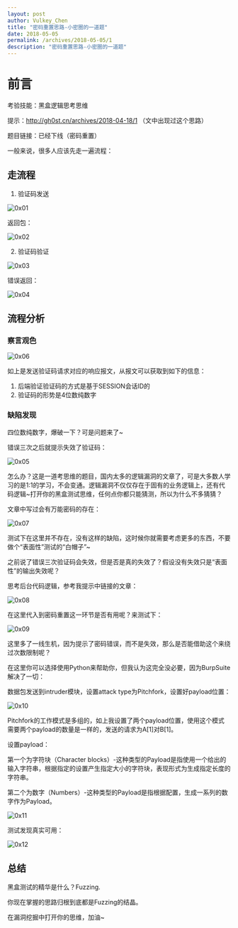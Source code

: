 ```yaml
---
layout: post
author: Vulkey_Chen
title: "密码重置思路-小密圈的一道题"
date: 2018-05-05
permalink: /archives/2018-05-05/1
description: "密码重置思路-小密圈的一道题"
---
```


# 前言

考验技能：黑盒逻辑思考思维

<!-- more -->

提示：http://gh0st.cn/archives/2018-04-18/1 （文中出现过这个思路）

题目链接：已经下线（密码重置）

一般来说，很多人应该先走一遍流程：

## 走流程

1. 验证码发送

![0x01](/images/2018-05-05/0x01.png)

返回包：

![0x02](/images/2018-05-05/0x02.png)

2. 验证码验证

![0x03](/images/2018-05-05/0x03.png)

错误返回：

![0x04](/images/2018-05-05/0x04.png)



## 流程分析

### 察言观色

![0x06](/images/2018-05-05/0x06.png)

如上是发送验证码请求对应的响应报文，从报文可以获取到如下的信息：

1. 后端验证验证码的方式是基于SESSION会话ID的
2. 验证码的形势是4位数纯数字

### 缺陷发现

四位数纯数字，爆破一下？可是问题来了~

错误三次之后就提示失效了验证码：

![0x05](/images/2018-05-05/0x05.png)

怎么办？这是一道考思维的题目，国内太多的逻辑漏洞的文章了，可是大多数人学习的是1:1的学习，不会变通。逻辑漏洞不仅仅存在于固有的业务逻辑上，还有代码逻辑~打开你的黑盒测试思维，任何点你都只能猜测，所以为什么不多猜猜？

文章中写过会有万能密码的存在：

![0x07](/images/2018-05-05/0x07.png)

测试下在这里并不存在，没有这样的缺陷，这时候你就需要考虑更多的东西，不要做个“表面性”测试的“白帽子”~

之前说了错误三次验证码会失效，但是否是真的失效了？假设没有失效只是“表面性”的输出失效呢？

思考后台代码逻辑，参考我提示中链接的文章：

![0x08](/images/2018-05-05/0x08.png)

在这里代入到密码重置这一环节是否有用呢？来测试下：

![0x09](/images/2018-05-05/0x09.png)

这里多了一线生机，因为提示了密码错误，而不是失效，那么是否能借助这个来绕过次数限制呢？

在这里你可以选择使用Python来帮助你，但我认为这完全没必要，因为BurpSuite解决了一切：

数据包发送到intruder模块，设置attack type为Pitchfork，设置好payload位置：

![0x10](/images/2018-05-05/0x10.png)

Pitchfork的工作模式是多组的，如上我设置了两个payload位置，使用这个模式需要两个payload的数量是一样的，发送的请求为A[1]对B[1]。

设置payload：

第一个为字符块（Character blocks）-这种类型的Payload是指使用一个给出的输入字符串，根据指定的设置产生指定大小的字符块，表现形式为生成指定长度的字符串。

第二个为数字（Numbers）-这种类型的Payload是指根据配置，生成一系列的数字作为Payload。

![0x11](/images/2018-05-05/0x11.png)

测试发现真实可用：

![0x12](/images/2018-05-05/0x12.png)

## 总结

黑盒测试的精华是什么？Fuzzing.

你现在掌握的思路归根到底都是Fuzzing的结晶。

在漏洞挖掘中打开你的思维，加油~
